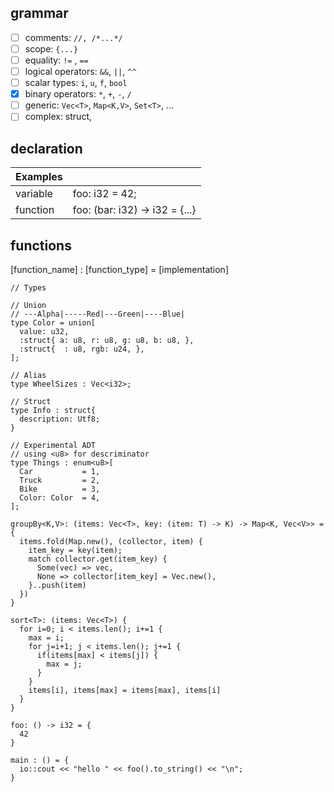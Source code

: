## grammar

- [ ] comments: `//, /*...*/`
- [ ] scope: `{...}`
- [ ] equality: `!=` , `==`
- [ ] logical operators: `&&`, `||`, `^^`
- [ ] scalar types: `i`, `u`, `f`, `bool`
- [x] binary operators: `*`, `+`, `-`, `/`
- [ ] generic: `Vec<T>`, `Map<K,V>`, `Set<T>`, ...
- [ ] complex: struct,

## declaration

| Examples |                                                   |
| -------- | ------------------------------------------------- |
| variable | foo: i32 = 42;                                    |
| function | foo: (bar: i32) -> i32 = {...}                    |

## functions

[function_name] : [function_type] = [implementation]

```io
// Types

// Union
// ---Alpha|-----Red|---Green|----Blue|
type Color = union[
  value: u32,
  :struct{ a: u8, r: u8, g: u8, b: u8, },
  :struct{  : u8, rgb: u24, },
];

// Alias
type WheelSizes : Vec<i32>;

// Struct
type Info : struct{  
  description: Utf8;
}

// Experimental ADT 
// using <u8> for descriminator
type Things : enum<u8>[ 
  Car           = 1,
  Truck         = 2,
  Bike          = 3,
  Color: Color  = 4,  
];

groupBy<K,V>: (items: Vec<T>, key: (item: T) -> K) -> Map<K, Vec<V>> = {
  items.fold(Map.new(), (collector, item) {
    item_key = key(item);
    match collector.get(item_key) {
      Some(vec) => vec,              
      None => collector[item_key] = Vec.new(),
    }..push(item)
  })
}

sort<T>: (items: Vec<T>) {
  for i=0; i < items.len(); i+=1 {
    max = i;
    for j=i+1; j < items.len(); j+=1 {
      if(items[max] < items[j]) {
        max = j;
      }
    }
    items[i], items[max] = items[max], items[i]
  }
}

foo: () -> i32 = {
  42
}

main : () = {
  io::cout << "hello " << foo().to_string() << "\n";
}
```
